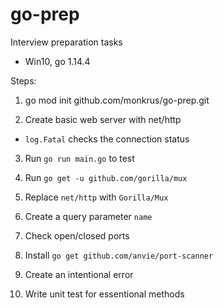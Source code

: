 # go-prep
Interview preparation tasks
- Win10, go 1.14.4 

Steps:
1. go mod init github.com/monkrus/go-prep.git

2. Create basic web server with net/http
- `log.Fatal` checks the connection status

3. Run `go run main.go` to test

4. Run `go get -u github.com/gorilla/mux` 

5. Replace `net/http` with `Gorilla/Mux` 

6. Create a query parameter `name` 

7. Check open/closed ports

8. Install `go get github.com/anvie/port-scanner`

8. Create an intentional error

9. Write unit test for essentional methods 

